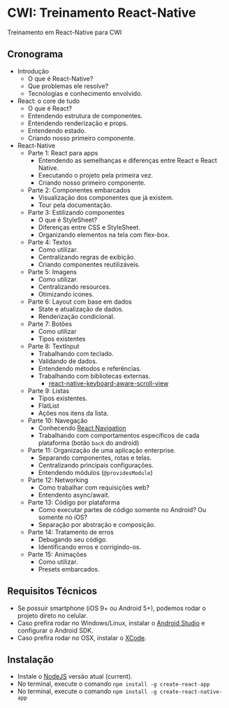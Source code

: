 # CWI: Treinamento React-Native
Treinamento em React-Native para CWI

## Cronograma

* Introdução
    * O que é React-Native?
    * Que problemas ele resolve?
    * Tecnologias e conhecimento envolvido.
* React: o core de tudo
    * O que é React?
    * Entendendo estrutura de componentes.
    * Entendendo renderização e props.
    * Entendendo estado.
    * Criando nosso primeiro componente.
* React-Native
    * Parte 1: React para apps
        * Entendendo as semelhanças e diferenças entre React e React Native.
        * Executando o projeto pela primeira vez.
        * Criando nosso primeiro componente.
    * Parte 2: Componentes embarcados
        * Visualização dos componentes que já existem.
        * Tour pela documentação.
    * Parte 3: Estilizando componentes
        * O que é StyleSheet?
        * Diferenças entre CSS e StyleSheet.
        * Organizando elementos na tela com flex-box.
    * Parte 4: Textos
        * Como utilizar.
        * Centralizando regras de exibição.
        * Criando componentes reutilizáveis.
    * Parte 5: Imagens
        * Como utilizar.
        * Centralizando resources.
        * Otimizando ícones.
    * Parte 6: Layout com base em dados
        * State e atualização de dados.
        * Renderização condicional.
    * Parte 7: Botões
        * Como utilizar
        * Tipos existentes
    * Parte 8: TextInput
        * Trabalhando com teclado.
        * Validando de dados.
        * Entendendo métodos e referências.
        * Trabalhando com bibliotecas externas.
            * [react-native-keyboard-aware-scroll-view](https://github.com/APSL/react-native-keyboard-aware-scroll-view)
    * Parte 9: Listas
        * Tipos existentes.
        * FlatList
        * Ações nos itens da lista.
    * Parte 10: Navegação
        * Conhecendo [React Navigation](https://reactnavigation.org/)
        * Trabalhando com comportamentos específicos de cada plataforma (botão `back` do android)
    * Parte 11: Organização de uma aplicação enterprise.
        * Separando componentes, rotas e telas.
        * Centralizando principais configurações.
        * Entendendo módulos (`@providesModule`)
    * Parte 12: Networking
        * Como trabalhar com requisições web?
        * Entendento async/await.
    * Parte 13: Código por plataforma
        * Como executar partes de código somente no Android? Ou somente no iOS?
        * Separação por abstração e composição.
    * Parte 14: Tratamento de erros
        * Debugando seu código.
        * Identificando erros e corrigindo-os.
    * Parte 15: Animações
        * Como utilizar.
        * Presets embarcados.


## Requisitos Técnicos

* Se possuir smartphone (iOS 9+ ou Android 5+), podemos rodar o projeto direto no celular.
* Caso prefira rodar no Windows/Linux, instalar o [Android Studio](https://developer.android.com/studio/index.html?hl=pt-br) e configurar o Android SDK.
* Caso prefira rodar no OSX, instalar o [XCode](https://developer.apple.com/xcode/).

## Instalação
* Instale o [NodeJS](https://nodejs.org/en/) versão atual (current).
* No terminal, execute o comando `npm install -g create-react-app`
* No terminal, execute o comando `npm install -g create-react-native-app`
